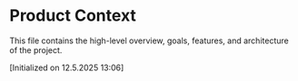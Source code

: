 # Product Context

This file contains the high-level overview, goals, features, and architecture of the project.

[Initialized on 12.5.2025 13:06]